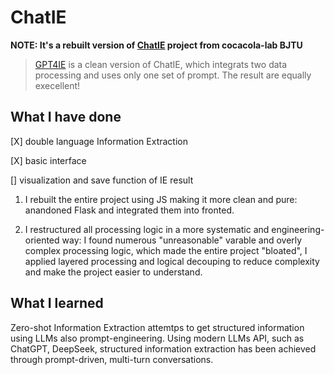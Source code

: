 # ChatIE

**NOTE: It's a rebuilt version of [ChatIE](https://github.com/cocacola-lab/ChatIE) project from cocacola-lab BJTU**

> [GPT4IE](https://github.com/lavanceeee/GPT4IE) is a clean version of ChatIE, which integrats two data processing and uses only one set of prompt. The result are equally execellent!

## What I have done

[X] double language Information Extraction

[X] basic interface

[] visualization and save function of IE result 

1. I rebuilt the entire project using JS making it more clean and pure: anandoned Flask and integrated them into fronted.

2. I restructured all processing logic in a more systematic and engineering-oriented way: I found numerous "unreasonable" varable and overly complex processing logic, which made the entire project "bloated", I applied layered processing and logical decouping to reduce complexity and make the project easier to understand.

## What I learned 

Zero-shot Information Extraction attemtps to get structured information using LLMs also prompt-engineering. Using modern LLMs API, such as ChatGPT, DeepSeek, structured information extraction has been achieved through prompt-driven, multi-turn conversations.












